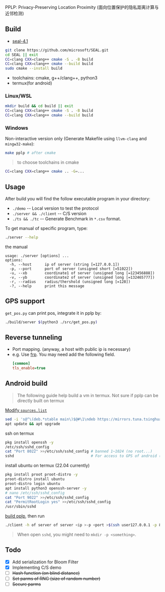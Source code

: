 PPLP: Privacy-Preserving Location Proximity (面向位置保护的隐私距离计算与近邻检测)

## Build

* [seal-4.1](https://github.com/microsoft/SEAL.git)
```bash
git clone https://github.com/microsoft/SEAL.git
cd SEAL || exit
CC=clang CXX=clang++ cmake -S . -B build
CC=clang CXX=clang++ cmake --build build
sudo cmake --install build
```

* toolchains: cmake, g++/clang++, python3
* termux(for android)

### Linux/WSL
```bash
mkdir build && cd build || exit
CC=clang CXX=clang++ cmake -S . -B build
CC=clang CXX=clang++ cmake --build build
```

### Windows
Non-interactive version only (Generate Makefile using `llvm-clang` and `mingw32-make`):
```bash
make pplp # after cmake
```
> to choose toolchains in cmake
```bash
CC=clang CXX=clang++ cmake .. -G=...
```

## Usage
After build you will find the follow executable program in your directory:
* `./demo` -- Local version to test the protocol
* `./server && ./client` -- C/S version
* `./ts && ./tc` -- Generate Benchmark in `*.csv` format.

To get manual of specific program, type:
```bash
./server --help
```
the manual
```
usage: ./server [options] ...
options:
  -h, --host      ip of server (string [=127.0.0.1])
  -p, --port      port of server (unsigned short [=51022])
  -u, --xb        coordinate1 of server (unsigned long [=123456888])
  -v, --yb        coordinate2 of server (unsigned long [=132465777])
  -r, --radius    radius/thershold (unsigned long [=128])
  -?, --help      print this message
```

## GPS support
`get_pos.py` can print pos, integrate it in pplp by:
```bash
./build/server $(python3 ./src/get_pos.py)
```

## Reverse tunneling
* Port mapping. (anyway, a host with public ip is necessary)
* e.g. Use [frp](https://github.com/fatedier/frp). You may need add the following field.
  ```ini
  [common]
  tls_enable=true
  ```

## Android build
> The following guide help build a vm in termux. Not sure if pplp can be directly built on termux

[Modify `sources.list`](https://mirrors.tuna.tsinghua.edu.cn/help/termux/)
```bash
sed -i 's@^\(deb.*stable main\)$@#\1\ndeb https://mirrors.tuna.tsinghua.edu.cn/termux/apt/termux-main stable main@' "$PREFIX"/etc/apt/sources.list
apt update && apt upgrade
```
ssh on termux
```bash
pkg install openssh -y
/etc/ssh/sshd_config
cat "Port 8022" >>/etc/ssh/sshd_config # banned 1~1024 (no root...)
sshd                                   # For access to GPS of android (no root...)
```
install ubuntu on termux (22.04 currently)
```bash
pkg install proot proot-distro -y
proot-distro install ubuntu
proot-distro login ubuntu
apt install python3 openssh-server -y
# nano /etc/ssh/sshd_config
cat "Port 9022" >>/etc/ssh/sshd_config
cat "PermitRootLogin yes" >>/etc/ssh/sshd_config
/usr/sbin/sshd
```
[build pplp](#build-on-linuxwsl-debian-ubuntu), then run
```bash
./client -h of server of server <ip >-p <port >$(ssh user127.0.0.1 -p 8022 "termux-location" | python3 get_pos_mobile.py)
```

> When open `sshd`, you might need to `mkdir -p <something>`.

## Todo
* [x] Add serialization for Bloom Filter
* [x] Implementing C/S demo
* [ ] ~~Hash function (on blind distance)~~
* [ ] ~~Set parms of RNG (size of random number)~~
* [ ] ~~Secure parms~~
